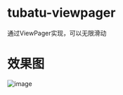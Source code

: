 # tubatu-viewpager
通过ViewPager实现，可以无限滑动









# 效果图



![image](https://github.com/yeqiu/tubatu-viewpager/blob/master/screenshots/hualang.gif) 

